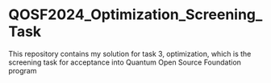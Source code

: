 # QOSF2024_Optimization_Screening_Task
This repository contains my solution for task 3, optimization, which is the screening task for acceptance into Quantum Open Source Foundation program 

